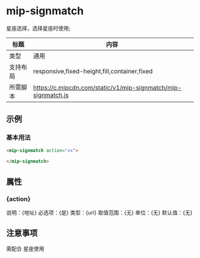 # mip-signmatch

星座选择，选择星座时使用;

标题|内容
----|----
类型|通用
支持布局|responsive,fixed-height,fill,container,fixed
所需脚本|https://c.mipcdn.com/static/v1/mip-signmatch/mip-signmatch.js

## 示例

### 基本用法
```html
<mip-signmatch action="xx">
    
</mip-signmatch>
```

## 属性

### {action}

说明：{地址}
必选项：{是}
类型：{url}
取值范围：{无}
单位：{无}
默认值：{无}

## 注意事项
需配合 星座使用

